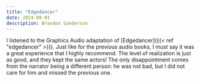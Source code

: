 ```yaml
---
title: "Edgedancer"
date: 2024-09-01
description: Brandon Sanderson
---
```


I listened to the Graphics Audio adaptation of [Edgedancer]({{< ref "edgedancer" >}}). Just like for the previous audio books, I must say it was a great experience that I highly recommend. The level of realization is just as good, and they kept the same actors! The only disappointment comes from the narrator being a different person: he was not bad, but I did not care for him and missed the previous one.
